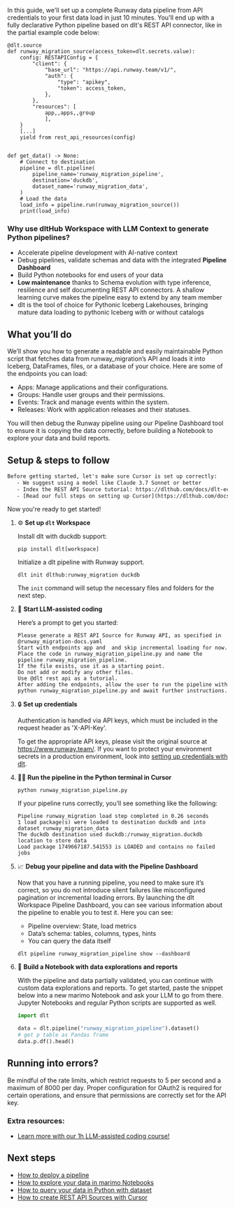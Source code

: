 In this guide, we'll set up a complete Runway data pipeline from API credentials to your first data load in just 10 minutes. You'll end up with a fully declarative Python pipeline based on dlt's REST API connector, like in the partial example code below:

```python-outcome
@dlt.source
def runway_migration_source(access_token=dlt.secrets.value):
    config: RESTAPIConfig = {
        "client": {
            "base_url": "https://api.runway.team/v1/",
            "auth": {
                "type": "apikey",
                "token": access_token,
            },
        },
        "resources": [
            app,,apps,,group
            ],
    }
    [...]
    yield from rest_api_resources(config)


def get_data() -> None:
    # Connect to destination
    pipeline = dlt.pipeline(
        pipeline_name='runway_migration_pipeline',
        destination='duckdb',
        dataset_name='runway_migration_data', 
    )
    # Load the data
    load_info = pipeline.run(runway_migration_source())
    print(load_info) 
```

### Why use dltHub Workspace with LLM Context to generate Python pipelines?

- Accelerate pipeline development with AI-native context
- Debug pipelines, validate schemas and data with the integrated **Pipeline Dashboard**
- Build Python notebooks for end users of your data
- **Low maintenance** thanks to Schema evolution with type inference, resilience and self documenting REST API connectors. A shallow learning curve makes the pipeline easy to extend by any team member
- dlt is the tool of choice for Pythonic Iceberg Lakehouses, bringing mature data loading to pythonic Iceberg with or without catalogs

## What you’ll do

We’ll show you how to generate a readable and easily maintainable Python script that fetches data from runway_migration’s API and loads it into Iceberg, DataFrames, files, or a database of your choice. Here are some of the endpoints you can load:

- Apps: Manage applications and their configurations.
- Groups: Handle user groups and their permissions.
- Events: Track and manage events within the system.
- Releases: Work with application releases and their statuses.

You will then debug the Runway pipeline using our Pipeline Dashboard tool to ensure it is copying the data correctly, before building a Notebook to explore your data and build reports.

## Setup & steps to follow

```default
Before getting started, let's make sure Cursor is set up correctly:
   - We suggest using a model like Claude 3.7 Sonnet or better
   - Index the REST API Source tutorial: https://dlthub.com/docs/dlt-ecosystem/verified-sources/rest_api/ and add it to context as **@dlt rest api**
   - [Read our full steps on setting up Cursor](https://dlthub.com/docs/dlt-ecosystem/llm-tooling/cursor-restapi#23-configuring-cursor-with-documentation)
```

Now you're ready to get started!

1. ⚙️ **Set up `dlt` Workspace**
    
    Install dlt with duckdb support:
    ```shell
    pip install dlt[workspace]
    ```

    Initialize a dlt pipeline with Runway support.
    ```shell
    dlt init dlthub:runway_migration duckdb
    ```

    The `init` command will setup the necessary files and folders for the next step.
    
2. 🤠 **Start LLM-assisted coding**
    
    Here’s a prompt to get you started:
    
    ```prompt
    Please generate a REST API Source for Runway API, as specified in @runway_migration-docs.yaml 
    Start with endpoints app and  and skip incremental loading for now. 
    Place the code in runway_migration_pipeline.py and name the pipeline runway_migration_pipeline. 
    If the file exists, use it as a starting point. 
    Do not add or modify any other files. 
    Use @dlt rest api as a tutorial. 
    After adding the endpoints, allow the user to run the pipeline with python runway_migration_pipeline.py and await further instructions.
    ```

    
3. 🔒 **Set up credentials** 
    
    Authentication is handled via API keys, which must be included in the request header as 'X-API-Key'.
    
    To get the appropriate API keys, please visit the original source at https://www.runway.team/.
    If you want to protect your environment secrets in a production environment, look into [setting up credentials with dlt](https://dlthub.com/docs/walkthroughs/add_credentials).
    
4. 🏃‍♀️ **Run the pipeline in the Python terminal in Cursor**
    
    ```shell
    python runway_migration_pipeline.py
    ```
    
    If your pipeline runs correctly, you’ll see something like the following:
    
    ```shell
    Pipeline runway_migration load step completed in 0.26 seconds
    1 load package(s) were loaded to destination duckdb and into dataset runway_migration_data
    The duckdb destination used duckdb:/runway_migration.duckdb location to store data
    Load package 1749667187.541553 is LOADED and contains no failed jobs
    ```
    
5. 📈 **Debug your pipeline and data with the Pipeline Dashboard**

    Now that you have a running pipeline, you need to make sure it’s correct, so you do not introduce silent failures like misconfigured pagination or incremental loading errors. By launching the dlt Workspace Pipeline Dashboard, you can see various information about the pipeline to enable you to test it. Here you can see:
    - Pipeline overview: State, load metrics
    - Data’s schema: tables, columns, types, hints
    - You can query the data itself
    
    ```shell
    dlt pipeline runway_migration_pipeline show --dashboard
    ```
    
6. 🐍 **Build a Notebook with data explorations and reports**

    With the pipeline and data partially validated, you can continue with custom data explorations and reports. To get started, paste the snippet below into a new marimo Notebook and ask your LLM to go from there. Jupyter Notebooks and regular Python scripts are supported as well.

    
    ```python
    import dlt

   data = dlt.pipeline("runway_migration_pipeline").dataset()
   # get p table as Pandas frame
   data.p.df().head()
    ```

## Running into errors?

Be mindful of the rate limits, which restrict requests to 5 per second and a maximum of 8000 per day. Proper configuration for OAuth2 is required for certain operations, and ensure that permissions are correctly set for the API key.

### Extra resources:

- [Learn more with our 1h LLM-assisted coding course!](https://www.youtube.com/watch?v=GGid70rnJuM)

## Next steps

- [How to deploy a pipeline](https://dlthub.com/docs/walkthroughs/deploy-a-pipeline)
- [How to explore your data in marimo Notebooks](https://dlthub.com/docs/general-usage/dataset-access/marimo)
- [How to query your data in Python with dataset](https://dlthub.com/docs/general-usage/dataset-access/dataset)
- [How to create REST API Sources with Cursor](https://dlthub.com/docs/dlt-ecosystem/llm-tooling/cursor-restapi)